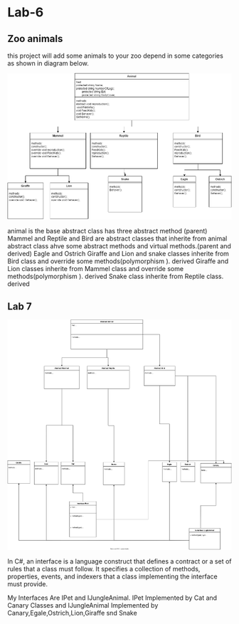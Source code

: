 # Lab-6
## Zoo animals
this project will add some animals to your zoo depend in some categories as shown in diagram below.



![diagram](ZooDiagram.drawio.png)

animal is the base abstract class has three abstract method (parent)
Mammel and Reptile and Bird are abstract classes that inherite from animal abstract class ahve some abstract methods and virtual methods.(parent and derived)
Eagle and Ostrich  Giraffe and Lion and snake classes inherite from Bird class and override some methods(polymorphism ). derived
Giraffe and Lion classes inherite from Mammel class and override some methods(polymorphism ). derived
Snake class inherite from Reptile class. derived

## Lab 7

![diagram](Lab7UML.svg)




In C#, an interface is a language construct that defines a contract or a set of rules that a class must follow. It specifies a collection of methods, properties, events, and indexers that a class implementing the interface must provide.

My Interfaces Are IPet and IJungleAnimal.
IPet Implemented by Cat and Canary Classes and IJungleAnimal Implemented by Canary,Egale,Ostrich,Lion,Giraffe snd Snake








